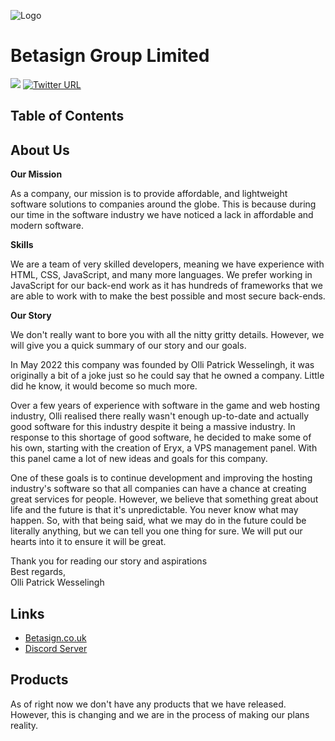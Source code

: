 ![Logo](https://betasign.co.uk/img/betasign_brand.svg)

# Betasign Group Limited
![](https://komarev.com/ghpvc/?username=Betasign-Group-Limited) [![Twitter URL](https://img.shields.io/twitter/url/https/twitter.com/bukotsunikki.svg?style=social&label=%20%40BetasignGroup)](https://twitter.com/BetasignGroup)

## Table of Contents

## About Us

**Our Mission**

As a company, our mission is to provide affordable, and lightweight software solutions to companies around the globe. This is because during our time in the software industry we have noticed a lack in affordable and modern software.

**Skills**

We are a team of very skilled developers, meaning we have experience with HTML, CSS, JavaScript, and many more languages. We prefer working in JavaScript for our back-end work as it has hundreds of frameworks that we are able to work with to make the best possible and most secure back-ends.

**Our Story**

We don't really want to bore you with all the nitty gritty details. However, we will give you a quick summary of our story and our goals.

In May 2022 this company was founded by Olli Patrick Wesselingh, it was originally a bit of a joke just so he could say that he owned a company. Little did he know, it would become so much more.

Over a few years of experience with software in the game and web hosting industry, Olli realised there really wasn't enough up-to-date and actually good software for this industry despite it being a massive industry. In response to this shortage of good software, he decided to make some of his own, starting with the creation of Eryx, a VPS management panel. With this panel came a lot of new ideas and goals for this company.

One of these goals is to continue development and improving the hosting industry's software so that all companies can have a chance at creating great services for people. However, we believe that something great about life and the future is that it's unpredictable. You never know what may happen. So, with that being said, what we may do in the future could be literally anything, but we can tell you one thing for sure. We will put our hearts into it to ensure it will be great.

Thank you for reading our story and aspirations<br>
Best regards, <br>
Olli Patrick Wesselingh

## Links
- [Betasign.co.uk](https://betasign.co.uk)
- [Discord Server](https://discord.gg/42CaQSVCzG)

## Products
As of right now we don't have any products that we have released. However, this is changing and we are in the process of making our plans reality.
